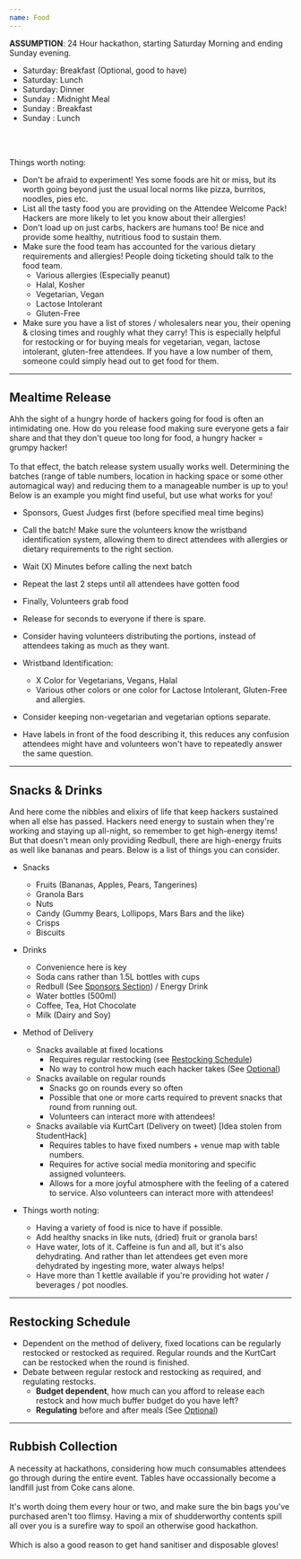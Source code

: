 ```yaml
---
name: Food
---
```


**ASSUMPTION**: 24 Hour hackathon, starting Saturday Morning and ending Sunday evening.

- Saturday: Breakfast (Optional, good to have)  
- Saturday: Lunch  
- Saturday: Dinner  
- Sunday  : Midnight Meal  
- Sunday  : Breakfast  
- Sunday  : Lunch
<br>
<br>

Things worth noting:  

- Don't be afraid to experiment!  Yes some foods are hit or miss, but its worth going beyond just the usual local norms like pizza, burritos, noodles, pies etc.
- List all the tasty food you are providing on the Attendee Welcome Pack!  Hackers are more likely to let you know about their allergies!
- Don't load up on just carbs, hackers are humans too!  Be nice and provide some healthy, nutritious food to sustain them.
- Make sure the food team has accounted for the various dietary requirements and allergies!  People doing ticketing should talk to the food team.
	- Various allergies (Especially peanut)
	- Halal, Kosher
	- Vegetarian, Vegan
	- Lactose Intolerant
	- Gluten-Free
- Make sure you have a list of stores / wholesalers near you, their opening & closing times and roughly what they carry!  This is especially helpful for restocking or for buying meals for vegetarian, vegan, lactose intolerant, gluten-free attendees.  If you have a low number of them, someone could simply head out to get food for them.


---
Mealtime Release
---

Ahh the sight of a hungry horde of hackers going for food is often an intimidating one.  How do you release food making sure everyone gets a fair share and that they don't queue too long for food, a hungry hacker = grumpy hacker!
<br >  
To that effect, the batch release system usually works well.  Determining the batches (range of table numbers, location in hacking space or some other automagical way) and reducing them to a manageable number is up to you!  Below is an example you might find useful, but use what works for you!

- Sponsors, Guest Judges first (before specified meal time begins)
- Call the batch!  Make sure the volunteers know the wristband identification system, allowing them to direct attendees with allergies or dietary requirements to the right section.
- Wait (X) Minutes before calling the next batch
- Repeat the last 2 steps until all attendees have gotten food
- Finally, Volunteers grab food
- Release for seconds to everyone if there is spare.

- Consider having volunteers distributing the portions, instead of attendees taking as much as they want.

- Wristband Identification:
	- X Color for Vegetarians, Vegans, Halal
	- Various other colors or one color for Lactose Intolerant, Gluten-Free and allergies.

- Consider keeping non-vegetarian and vegetarian options separate.

- Have labels in front of the food describing it, this reduces any confusion attendees might have and volunteers won't have to repeatedly answer the same question.


---
Snacks & Drinks
---

And here come the nibbles and elixirs of life that keep hackers sustained when all else has passed.  Hackers need energy to sustain when they're working and staying up all-night, so remember to get high-energy items!  But that doesn't mean only providing Redbull, there are high-energy fruits as well like bananas and pears.  Below is a list of things you can consider.

- Snacks
	- Fruits (Bananas, Apples, Pears, Tangerines)
	- Granola Bars
	- Nuts
	- Candy (Gummy Bears, Lollipops, Mars Bars and the like)
	- Crisps
	- Biscuits

- Drinks
	- Convenience here is key
	- Soda cans rather than 1.5L bottles with cups
	- Redbull (See [Sponsors Section](kpchi.github.io/hackaguide/Pre-Planning/Sponsors "Sponsors")) / Energy Drink
	- Water bottles (500ml)
	- Coffee, Tea, Hot Chocolate
	- Milk (Dairy and Soy)

- Method of Delivery
	- Snacks available at fixed locations
		- Requires regular restocking (see [Restocking Schedule](kpchi.github.io/hackaguide/Pre-Planning/Food.html#restocking-schedule "Restocking Schedule"))
		- No way to control how much each hacker takes (See [Optional](kpchi.github.io/hackaguide/Optional "Optional"))
	- Snacks available on regular rounds
		- Snacks go on rounds every so often
		- Possible that one or more carts required to prevent snacks that round from running out.
		- Volunteers can interact more with attendees!
	- Snacks available via KurtCart (Delivery on tweet) [Idea stolen from StudentHack]		
		- Requires tables to have fixed numbers + venue map with table numbers.
		- Requires for active social media monitoring and specific assigned volunteers.
		- Allows for a more joyful atmosphere with the feeling of a catered to service.  Also volunteers can interact more with attendees!

- Things worth noting:
	- Having a variety of food is nice to have if possible.
	- Add healthy snacks in like nuts, (dried) fruit or granola bars!  
	- Have water, lots of it.  Caffeine is fun and all, but it's also dehydrating.  And rather than let attendees get even more dehydrated by ingesting more, water always helps!
	- Have more than 1 kettle available if you're providing hot water / beverages / pot noodles.  


---
Restocking Schedule
---

- Dependent on the method of delivery, fixed locations can be regularly restocked or restocked as required.  Regular rounds and the KurtCart can be restocked when the round is finished.
- Debate between regular restock and restocking as required, and regulating restocks.
	- **Budget dependent**, how much can you afford to release each restock and how much buffer budget do you have left?
	- **Regulating** before and after meals (See [Optional](kpchi.github.io/hackaguide/Optional "Optional"))


---
Rubbish Collection
---

A necessity at hackathons, considering how much consumables attendees go through during the entire event.  Tables have occassionally become a landfill just from Coke cans alone.
<br>  
It's worth doing them every hour or two, and make sure the bin bags you've purchased aren't too flimsy.  Having a mix of shudderworthy contents spill all over you is a surefire way to spoil an otherwise good hackathon.
<br>  
Which is also a good reason to get hand sanitiser and disposable gloves!
